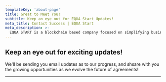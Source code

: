 ```yaml
---
templateKey: 'about-page'
title: Great to Meet You!
subtitle: Keep an eye out for EQUA Start Updates!
meta_title: Contact Success | EQUA Start
meta_description: >-
  EQUA START is a blockchain based company focused on simplifying business agreements. Our platform is being designed to allow members to create a new business, obtain a bank account and tax ID within minutes. The result is a system that significantly reduces the amount of time and money getting forming and managing a company. With small businesses comprising a majority of registered entities across the globe, EQUA START seeks to develop a cost-effective & one-stop destination for documents, banking, and compliance.
---
```

## Keep an eye out for exciting updates!

We'll be sending you email updates as to our progress, and shsare with you the growing opportunities as we evolve the future of agreements!

---
